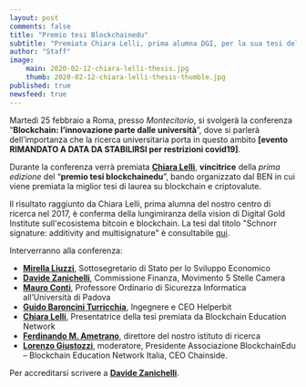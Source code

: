 ```yaml
---
layout: post
comments: false
title: "Premio tesi Blockchainedu"
subtitle: "Premiata Chiara Lelli, prima alumna DGI, per la sua tesi del 2017."
author: "Staff"
image: 
    main: 2020-02-12-chiara-lelli-thesis.jpg
    thumb: 2020-02-12-chiara-lelli-thesis-thumble.jpg
published: true
newsfeed: true
---
```


Martedì 25 febbraio a Roma, presso *Montecitorio*,
si svolgerà la conferenza “**Blockchain: l’innovazione parte dalle università**”,
dove si parlerà dell’importanza che la ricerca universitaria porta in questo ambito
__[evento RIMANDATO A DATA DA STABILIRSI per restrizioni covid19]__.

Durante la conferenza verrà premiata [**Chiara Lelli**](https://dgi.io/full-team/#alumni),
**vincitrice** della *prima edizione* del “**premio tesi blockchainedu**”,
bando organizzato dal BEN in cui viene premiata la miglior tesi di laurea su blockchain e criptovalute.

 Il risultato raggiunto da Chiara Lelli, prima alumna del nostro centro di ricerca nel 2017,
 è conferma della lungimiranza della vision di Digital Gold Institute sull'ecosistema bitcoin e blockchain.
 La tesi dal titolo "Schnorr signature: additivity and multisignature" è consultabile
 [qui](https://github.com/clelli/Schnorr/blob/master/tesi.pdf).

Interverranno alla conferenza:

- [**Mirella Liuzzi**](https://www.linkedin.com/in/mirellaliuzzi/), Sottosegretario di Stato per lo Sviluppo Economico
- [**Davide Zanichelli**](https://www.linkedin.com/in/davide-zanichelli/), Commissione Finanza, Movimento 5 Stelle Camera
- [**Mauro Conti**](https://www.linkedin.com/in/mauroconti/), Professore Ordinario di Sicurezza Informatica all’Università di Padova
- [**Guido Baroncini Turricchia**](https://www.linkedin.com/in/guidobaronciniturricchia/?originalSubdomain=it), Ingegnere e CEO Helperbit
- [**Chiara Lelli**](https://www.linkedin.com/in/chiara-lelli-5bb648134/), Presentatrice della tesi premiata da Blockchain Education Network
- [**Ferdinando M. Ametrano**](http://www.ametrano.net/), direttore del nostro istituto di ricerca
- [**Lorenzo Giustozzi**](https://www.linkedin.com/in/lorenzogiustozzi/), moderatore, Presidente Associazione BlockchainEdu – Blockchain Education Network Italia, CEO Chainside.

Per accreditarsi scrivere a [**Davide Zanichelli**](mailto:zanichelli_d@camera.it).
